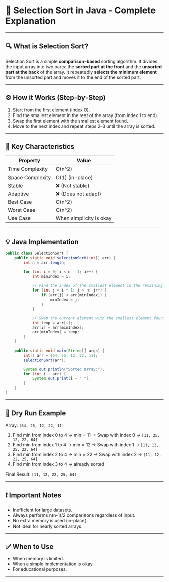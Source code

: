 # 📘 Selection Sort in Java - Complete Explanation

---

## 🔍 What is Selection Sort?
Selection Sort is a simple **comparison-based** sorting algorithm. It divides the input array into two parts: the **sorted part at the front** and the **unsorted part at the back** of the array. It repeatedly **selects the minimum element** from the unsorted part and moves it to the end of the sorted part.

---

## ⚙️ How it Works (Step-by-Step)

1. Start from the first element (index 0).
2. Find the smallest element in the rest of the array (from index 1 to end).
3. Swap the first element with the smallest element found.
4. Move to the next index and repeat steps 2–3 until the array is sorted.

---

## 🧠 Key Characteristics
| Property            | Value                    |
|---------------------|---------------------------|
| Time Complexity     | O(n^2)                    |
| Space Complexity    | O(1) (in-place)           |
| Stable              | ❌ (Not stable)           |
| Adaptive            | ❌ (Does not adapt)       |
| Best Case           | O(n^2)                    |
| Worst Case          | O(n^2)                    |
| Use Case            | When simplicity is okay   |

---

## 💡 Java Implementation
```java
public class SelectionSort {
    public static void selectionSort(int[] arr) {
        int n = arr.length;

        for (int i = 0; i < n - 1; i++) {
            int minIndex = i;

            // Find the index of the smallest element in the remaining array
            for (int j = i + 1; j < n; j++) {
                if (arr[j] < arr[minIndex]) {
                    minIndex = j;
                }
            }

            // Swap the current element with the smallest element found
            int temp = arr[i];
            arr[i] = arr[minIndex];
            arr[minIndex] = temp;
        }
    }

    public static void main(String[] args) {
        int[] arr = {64, 25, 12, 22, 11};
        selectionSort(arr);

        System.out.println("Sorted array:");
        for (int i : arr) {
            System.out.print(i + " ");
        }
    }
}
```

---

## 🔄 Dry Run Example
Array: `[64, 25, 12, 22, 11]`

1. Find min from index 0 to 4 → min = 11 → Swap with index 0 → `[11, 25, 12, 22, 64]`
2. Find min from index 1 to 4 → min = 12 → Swap with index 1 → `[11, 12, 25, 22, 64]`
3. Find min from index 2 to 4 → min = 22 → Swap with index 2 → `[11, 12, 22, 25, 64]`
4. Find min from index 3 to 4 → already sorted

Final Result: `[11, 12, 22, 25, 64]`

---

## ❗ Important Notes
- Inefficient for large datasets.
- Always performs n(n-1)/2 comparisons regardless of input.
- No extra memory is used (in-place).
- Not ideal for nearly sorted arrays.

---

## ✅ When to Use
- When memory is limited.
- When a simple implementation is okay.
- For educational purposes.

---